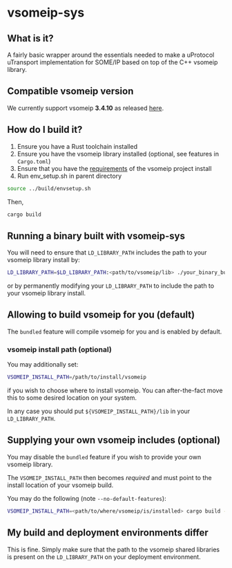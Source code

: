 # vsomeip-sys

## What is it?

A fairly basic wrapper around the essentials needed to make a uProtocol uTransport implementation for SOME/IP based on top of the C++ vsomeip library.

## Compatible vsomeip version

We currently support vsomeip **3.4.10** as released [here](https://github.com/COVESA/vsomeip/releases/tag/3.4.10).

## How do I build it?

1. Ensure you have a Rust toolchain installed
2. Ensure you have the vsomeip library installed (optional, see features in `Cargo.toml`)
3. Ensure that you have the [requirements](https://github.com/COVESA/vsomeip?tab=readme-ov-file#build-instructions-for-linux) of the vsomeip project install
4. Run env_setup.sh in parent directory

``` bash
source ../build/envsetup.sh
```

Then,

```bash
cargo build
```

## Running a binary built with vsomeip-sys

You will need to ensure that `LD_LIBRARY_PATH` includes the path to your vsomeip library install by:

```bash
LD_LIBRARY_PATH=$LD_LIBRARY_PATH:<path/to/vsomeip/lib> ./your_binary_built_with_vsomeip-sys
```

or by permanently modifying your `LD_LIBRARY_PATH` to include the path to your vsomeip library install.

## Allowing to build vsomeip for you (default)

The `bundled` feature will compile vsomeip for you and is enabled by default.

### vsomeip install path (optional)

You may additionally set:

```bash
VSOMEIP_INSTALL_PATH=/path/to/install/vsomeip
```

if you wish to choose where to install vsomeip. You can after-the-fact move this to some desired location on your system.

In any case you should put `${VSOMEIP_INSTALL_PATH}/lib` in your `LD_LIBRARY_PATH`.

## Supplying your own vsomeip includes (optional)

You may disable the `bundled` feature if you wish to provide your own vsomeip library.

The `VSOMEIP_INSTALL_PATH` then becomes _required_ and must point to the install location of your vsomeip build.

You may do the following (note `--no-default-features`):
```bash
VSOMEIP_INSTALL_PATH=<path/to/where/vsomeip/is/installed> cargo build --no-default-features
```

## My build and deployment environments differ

This is fine. Simply make sure that the path to the vsomeip shared libraries is present on the `LD_LIBRARY_PATH` on your deployment environment.
